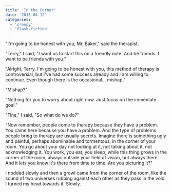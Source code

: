 ```yaml
---
title: 'In the Corner'
date: '2015-04-12'
categories:
  - 'creepy'
  - 'flash-fiction'
---
```


"I'm going to be honest with you, Mr. Baker," said the therapist.

<!-- truncate -->

"Terry," I said, "I want us to start this on a friendly note. And be friends. I
want to be friends with you."

"Alright, Terry. I'm going to be honest with you, this method of therapy is
controversial, but I've had some success already and I am willing to continue.
Even though there is the occasional... mishap."

"Mishap?"

"Nothing for you to worry about right now. Just focus on the immediate goal."

"Fine," I said, "So what do we do?"

"Now remember, people come to therapy because they have a problem. You came here
because you have a problem. And the type of problems people bring to therapy are
usually secrets. Imagine there is something ugly and painful, perhaps abominable
and tormentous, in the corner of your room. You go about your day not looking at
it, not talking about it, not acknowledging it. You work, you eat, you sleep,
while this thing grows in the corner of the room, always outside your field of
vision, but always there. And it lets you know it's there from time to time. Are
you picturing it?"

I nodded slowly and then a growl came from the corner of the room, like the
sound of two universes rubbing against each other as they pass in the void. I
turned my head towards it. Slowly.
